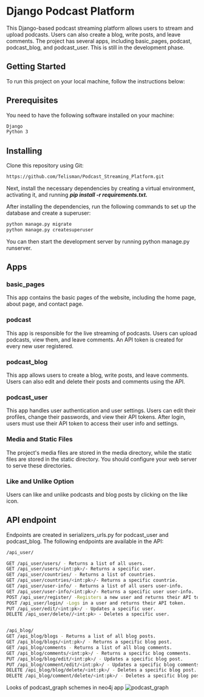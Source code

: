 # Django Podcast Platform

This Django-based podcast streaming platform allows users to stream and upload podcasts. Users can also create a blog, write posts, and leave comments. The project has several apps, including basic_pages, podcast, podcast_blog, and podcast_user. This is still in the development phase.

## Getting Started
To run this project on your local machine, follow the instructions below:

## Prerequisites
You need to have the following software installed on your machine:

```bash
Django
Python 3
```

## Installing
Clone this repository using Git:

```bash
https://github.com/Telisman/Podcast_Streaming_Platform.git
```
Next, install the necessary dependencies by creating a virtual environment, activating it, and running ***pip install -r requirements.txt.***

After installing the dependencies, run the following commands to set up the database and create a superuser:
```bash
python manage.py migrate
python manage.py createsuperuser
```
You can then start the development server by running python manage.py runserver.

## Apps
### basic_pages
This app contains the basic pages of the website, including the home page, about page, and contact page.

### podcast
This app is responsible for the live streaming of podcasts. Users can upload podcasts, view them, and leave comments. An API token is created for every new user registered.

### podcast_blog
This app allows users to create a blog, write posts, and leave comments. Users can also edit and delete their posts and comments using the API.

### podcast_user
This app handles user authentication and user settings. Users can edit their profiles, change their passwords, and view their API tokens. After login, users must use their API token to access their user info and settings.

### Media and Static Files
The project's media files are stored in the media directory, while the static files are stored in the static directory. You should configure your web server to serve these directories.

### Like and Unlike Option
Users can like and unlike podcasts and blog posts by clicking on the like icon.

## API endpoint 
Endpoints are created in serializers_urls.py for podcast_user and podcast_blog.
The following endpoints are available in the API:
```bash
/api_user/

GET /api_user/users/ - Returns a list of all users.
GET /api_user/users/<int:pk>/- Returns a specific user.
GET /api_user/countries/ - Returns a list of countries.
GET /api_user/countries/<int:pk>/- Returns a specific countrie.
GET /api_user/user-info/ - Returns a list of all users user-info.
GET /api_user/user-info/<int:pk>/- Returns a specific user user-info.
POST /api_user/register/ -Registers a new user and returns their API token.
POST /api_user/login/ -Logs in a user and returns their API token.
PUT /api_user/edit/<int:pk>/ - Updates a specific user.
DELETE /api_user/delete//<int:pk> - Deletes a specific user.


/api_blog/
GET /api_blog/blogs - Returns a list of all blog posts.
GET /api_blog/blogs/<int:pk>/ - Returns a specific blog post.
GET /api_blog/comments - Returns a list of all blog comments.
GET /api_blog/comments/<int:pk>/ - Returns a specific blog comments.
PUT /api_blog/blog/edit/<int:pk>/ - Updates a specific blog post.
PUT /api_blog/comment/edit/<int:pk>/ - Updates a specific blog comments.
DELETE /api_blog/blog/delete/<int:pk>/ - Deletes a specific blog post.
DELETE /api_blog/comment/delete/<int:pk>/ - Deletes a specific blog post.
```
Looks of podcast_graph  schemes in neo4j app
![podcast_graph](https://user-images.githubusercontent.com/23407190/225301971-dbfb625f-b163-4756-ab59-ff4e36d6abce.png)
